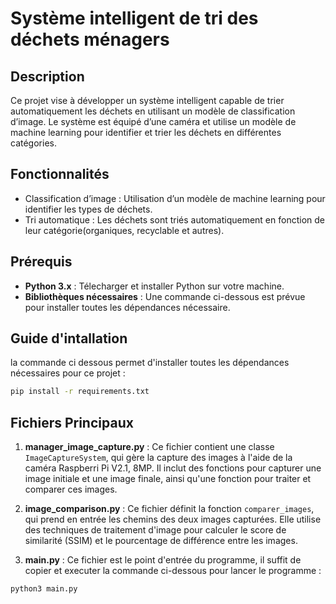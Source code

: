 # Système intelligent de tri des déchets ménagers

## Description
Ce projet vise à développer un système intelligent capable de trier automatiquement les déchets en utilisant un modèle de classification d’image. Le système est équipé d’une caméra et utilise un modèle de machine learning pour identifier et trier les déchets en différentes catégories.

## Fonctionnalités
- Classification d’image : Utilisation d’un modèle de machine learning pour identifier les types de déchets.
- Tri automatique : Les déchets sont triés automatiquement en fonction de leur catégorie(organiques, recyclable et autres).

## Prérequis

- **Python 3.x** : Télecharger et installer Python sur votre machine.
- **Bibliothèques nécessaires** : Une commande ci-dessous est prévue pour installer toutes les dépendances nécessaire.

## Guide d'intallation

la commande ci dessous permet d'installer toutes les dépendances nécessaires pour ce projet :

```bash
pip install -r requirements.txt
```

## Fichiers Principaux

1. **manager_image_capture.py** : Ce fichier contient une classe `ImageCaptureSystem`, qui gère la capture des images à l'aide de la caméra Raspberri Pi V2.1, 8MP. Il inclut des fonctions pour capturer une image initiale et une image finale, ainsi qu'une fonction pour traiter et comparer ces images.

2. **image_comparison.py** : Ce fichier définit la fonction `comparer_images`, qui prend en entrée les chemins des deux images capturées. Elle utilise des techniques de traitement d'image pour calculer le score de similarité (SSIM) et le pourcentage de différence entre les images.

3. **main.py** : Ce fichier est le point d'entrée du programme, il suffit de copier et executer la commande ci-dessous pour lancer le programme :

```bash
python3 main.py
```

